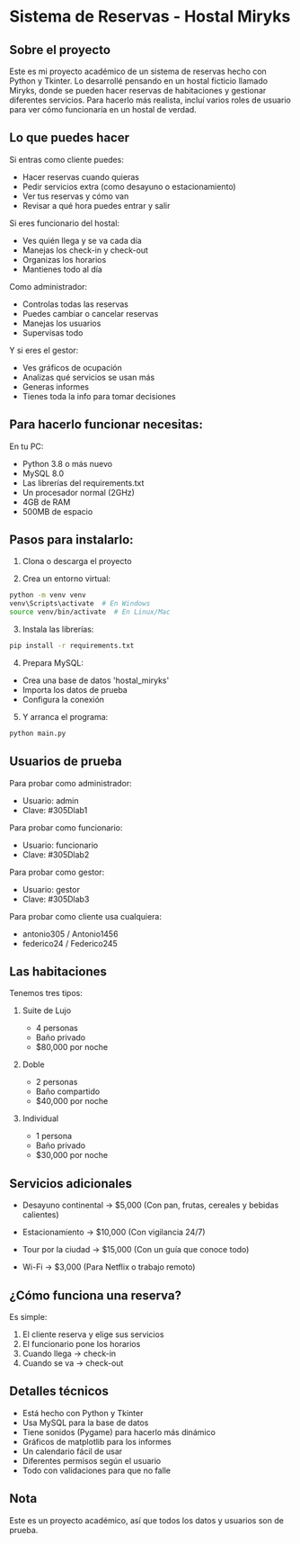 # Sistema de Reservas - Hostal Miryks

## Sobre el proyecto
Este es mi proyecto académico de un sistema de reservas hecho con Python y Tkinter. Lo desarrollé pensando en un hostal ficticio llamado Miryks, donde se pueden hacer reservas de habitaciones y gestionar diferentes servicios. Para hacerlo más realista, incluí varios roles de usuario para ver cómo funcionaría en un hostal de verdad.

## Lo que puedes hacer

Si entras como cliente puedes:
- Hacer reservas cuando quieras
- Pedir servicios extra (como desayuno o estacionamiento)
- Ver tus reservas y cómo van
- Revisar a qué hora puedes entrar y salir

Si eres funcionario del hostal:
- Ves quién llega y se va cada día
- Manejas los check-in y check-out
- Organizas los horarios
- Mantienes todo al día

Como administrador:
- Controlas todas las reservas
- Puedes cambiar o cancelar reservas
- Manejas los usuarios
- Supervisas todo

Y si eres el gestor:
- Ves gráficos de ocupación
- Analizas qué servicios se usan más
- Generas informes
- Tienes toda la info para tomar decisiones

## Para hacerlo funcionar necesitas:

En tu PC:
- Python 3.8 o más nuevo
- MySQL 8.0
- Las librerías del requirements.txt
- Un procesador normal (2GHz)
- 4GB de RAM
- 500MB de espacio

## Pasos para instalarlo:

1. Clona o descarga el proyecto

2. Crea un entorno virtual:
```bash
python -m venv venv
venv\Scripts\activate  # En Windows
source venv/bin/activate  # En Linux/Mac
```

3. Instala las librerías:
```bash
pip install -r requirements.txt
```

4. Prepara MySQL:
- Crea una base de datos 'hostal_miryks'
- Importa los datos de prueba
- Configura la conexión

5. Y arranca el programa:
```bash
python main.py
```

## Usuarios de prueba

Para probar como administrador:
- Usuario: admin
- Clave: #305Dlab1

Para probar como funcionario:
- Usuario: funcionario
- Clave: #305Dlab2

Para probar como gestor:
- Usuario: gestor
- Clave: #305Dlab3

Para probar como cliente usa cualquiera:
- antonio305 / Antonio1456
- federico24 / Federico245

## Las habitaciones

Tenemos tres tipos:
1. Suite de Lujo
   - 4 personas
   - Baño privado
   - $80,000 por noche

2. Doble
   - 2 personas
   - Baño compartido
   - $40,000 por noche

3. Individual
   - 1 persona
   - Baño privado
   - $30,000 por noche

## Servicios adicionales

- Desayuno continental → $5,000 
  (Con pan, frutas, cereales y bebidas calientes)

- Estacionamiento → $10,000 
  (Con vigilancia 24/7)

- Tour por la ciudad → $15,000 
  (Con un guía que conoce todo)

- Wi-Fi → $3,000 
  (Para Netflix o trabajo remoto)

## ¿Cómo funciona una reserva?

Es simple:
1. El cliente reserva y elige sus servicios
2. El funcionario pone los horarios
3. Cuando llega → check-in
4. Cuando se va → check-out

## Detalles técnicos

- Está hecho con Python y Tkinter
- Usa MySQL para la base de datos
- Tiene sonidos (Pygame) para hacerlo más dinámico
- Gráficos de matplotlib para los informes
- Un calendario fácil de usar
- Diferentes permisos según el usuario
- Todo con validaciones para que no falle

## Nota
Este es un proyecto académico, así que todos los datos y usuarios son de prueba. 